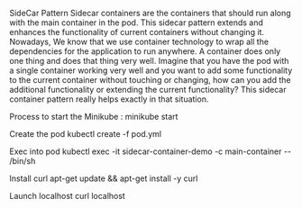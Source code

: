 SideCar Pattern
Sidecar containers are the containers that should run along with the main container in the pod. This sidecar pattern extends and enhances the functionality of current containers without changing it. Nowadays, We know that we use container technology to wrap all the dependencies for the application to run anywhere. A container does only one thing and does that thing very well.
Imagine that you have the pod with a single container working very well and you want to add some functionality to the current container without touching or changing, how can you add the additional functionality or extending the current functionality? This sidecar container pattern really helps exactly in that situation.

Process to start the Minikube :
minikube start

Create the pod
kubectl create -f pod.yml

Exec into pod
kubectl exec -it sidecar-container-demo -c main-container -- /bin/sh

Install curl
apt-get update && apt-get install -y curl

Launch localhost
curl localhost
